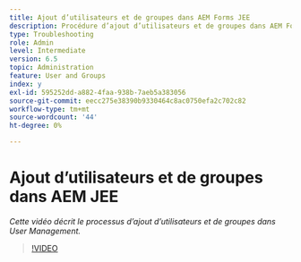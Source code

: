 ```yaml
---
title: Ajout d’utilisateurs et de groupes dans AEM Forms JEE
description: Procédure d’ajout d’utilisateurs et de groupes dans AEM Forms JEE
type: Troubleshooting
role: Admin
level: Intermediate
version: 6.5
topic: Administration
feature: User and Groups
index: y
exl-id: 595252dd-a882-4faa-938b-7aeb5a383056
source-git-commit: eecc275e38390b9330464c8ac0750efa2c702c82
workflow-type: tm+mt
source-wordcount: '44'
ht-degree: 0%

---
```


# Ajout d’utilisateurs et de groupes dans AEM JEE

*Cette vidéo décrit le processus d’ajout d’utilisateurs et de groupes dans User Management.*

>[!VIDEO](https://video.tv.adobe.com/v/335485?quality=12&learn=on)
